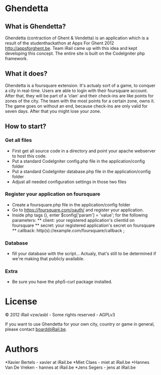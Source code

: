 # Ghendetta

## What is Ghendetta?

Ghendetta (contraction of Ghent & Vendetta) is an application which is a result of the studenthackathon at Apps For Ghent 2012 <http://appsforghent.be>. Team iRail came up with this idea and kept developing this concept. The entire site is built on the CodeIgniter php framework.

## What it does?

Ghendetta is a foursquare extension. It's actualy sort of a game, to conquer a city in real-time. Users are able to login with their foursquare account. After that, they will be part of a 'clan' and their check-ins are like points for zones of the city. The team with the most points for a certain zone, owns it. The game goes on without an end, because check-ins are only valid for seven days. After that you might lose your zone.

## How to start?

### Get all files

* First get all source code in a directory and point your apache webserver to host this code.
* Put a standard CodeIgniter config.php file in the application/config folder
* Put a standard CodeIgniter database.php file in the application/config folder
* Adjust all needed configuration settings in those two files

### Register your application on foursquare

* Create a foursquare.php file in the application/config folder
* Go to <https://foursquare.com/oauth/> and register your application.
* Inside php tags (<?php ?>), enter $config['param'] = 'value'; for the following parameters:
** client: your registered application's clientid on foursquare
** secret: your registered application's secret on foursquare
** callback: http(s)://example.com/foursquare/callback ;

### Database

* fill your database with the script... Actualy, that's still to be determined if we're making that publicly available.

### Extra

* Be sure you have the php5-curl package installed.

# License

© 2012 iRail vzw/asbl - Some rights reserved - AGPLv3

If you want to use Ghendetta for your own city, country or game in general, please contact board@iRail.be.

# Authors

*Xavier Bertels - xavier at iRail.be
*Miet Claes - miet at iRail.be
*Hannes Van De Vreken - hannes at iRail.be
*Jens Segers - jens at iRail.be
